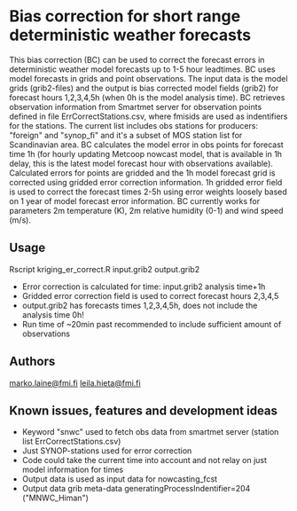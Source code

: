 # Bias correction for short range deterministic weather forecasts
This bias correction (BC) can be used to correct the forecast errors in deterministic weather model forecasts up to 1-5 hour leadtimes. BC uses model forecasts in grids and point observations. The input data is the model grids (grib2-files) and the output is bias corrected model fields (grib2) for forecast hours 1,2,3,4,5h (when 0h is the model analysis time). BC retrieves observation information from Smartmet server for observation points defined in file ErrCorrectStations.csv, where fmisids are used as indentifiers for the stations. The current list includes obs stations for producers: "foreign" and "synop_fi" and it's a subset of MOS station list for Scandinavian area. BC calculates the model error in obs points for forecast time 1h (for hourly updating Metcoop nowcast model, that is available in 1h delay, this is the latest model forecast hour with observations available). Calculated errors for points are gridded and the 1h model forecast grid is corrected using gridded error correction information. 1h gridded error field is used to correct the forecast times 2-5h using error weights loosely based on 1 year of model forecast error information. BC currently works for parameters 2m temperature (K), 2m relative humidity (0-1) and wind speed (m/s).  

## Usage 
Rscript kriging_er_correct.R input.grib2 output.grib2
* Error correction is calculated for time: input.grib2 analysis time+1h
* Gridded error correction field is used to correct forecast hours 2,3,4,5 
* output.grib2 has forecasts times 1,2,3,4,5h, does not include the analysis time 0h!
* Run time of ~20min past recommended to include sufficient amount of observations  

## Authors
marko.laine@fmi.fi leila.hieta@fmi.fi

## Known issues, features and development ideas
* Keyword "snwc" used to fetch obs data from smartmet server (station list ErrCorrectStations.csv)   
* Just SYNOP-stations used for error correction 
* Code could take the current time into account and not relay on just model information for times
* Output data is used as input data for nowcasting_fcst
* Output data grib meta-data generatingProcessIndentifier=204 ("MNWC_Himan")
